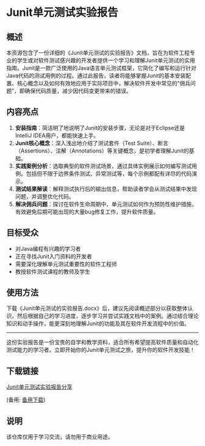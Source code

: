 # Junit单元测试实验报告

## 概述

本资源包含了一份详细的《Junit单元测试的实验报告》文档，旨在为软件工程专业的学生或对软件测试感兴趣的开发者提供一个学习和理解Junit单元测试的实用指南。Junit是一款广泛使用的Java语言单元测试框架，它简化了编写和运行针对Java代码的测试用例的过程。通过此报告，读者将能够掌握Junit的基本安装配置、核心概念以及如何有效地应用于实际项目中，解决软件开发中常见的“佣兵问题”，即确保代码质量，减少因代码变更带来的错误。

## 内容亮点

1. **安装指南**：简洁明了地说明了Junit的安装步骤，无论是对于Eclipse还是IntelliJ IDEA用户，都能快速上手。
2. **Junit核心概念**：深入浅出地介绍了测试套件（Test Suite）、断言（Assertions）、注解（Annotations）等关键概念，是初学者理解Junit的基础。
3. **实践案例分析**：选取典型的软件测试场景，通过具体实例展示如何编写测试用例。包括但不限于边界条件测试、异常测试等，每个示例都配有详尽的代码演示。
4. **测试结果解读**：解释测试执行后的输出信息，帮助读者学会从测试结果中发现问题，并调整优化代码。
5. **解决佣兵问题**：探讨在软件生命周期中，单元测试如何作为预防性维护措施，有效避免后期可能出现的大量bug修复工作，提升软件质量。

## 目标受众

- 对Java编程有兴趣的学习者
- 正在寻找Junit入门资料的开发者
- 需要深化理解单元测试重要性的软件工程师
- 教授软件测试课程的教师及学生

## 使用方法

下载《Junit单元测试的实验报告.docx》后，建议先阅读概述部分以获取整体认识，然后根据自己的学习进度，逐步学习并尝试实践文档中的案例。通过结合理论知识和动手操作，能更深刻地理解Junit的功能及其在软件开发流程中的价值。

---

这份实验报告是一份宝贵的自学和教学资料，适合所有希望提高软件质量和自动化测试能力的学习者。立即开始你的Junit单元测试之旅，提升你的软件开发技能！

## 下载链接
[Junit单元测试实验报告分享](https://pan.quark.cn/s/4287c7b86831) 

(备用: [备用下载](https://pan.baidu.com/s/1DpUcjtz4BethQsqfhhqZ3w?pwd=1234))

## 说明

该仓库仅用于学习交流，请勿用于商业用途。
